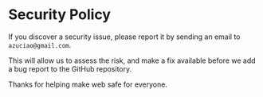 # Security Policy

If you discover a security issue, please report it by sending an email to `azuciao@gmail.com`.

This will allow us to assess the risk, and make a fix available before we add a bug report to the GitHub repository.

Thanks for helping make web safe for everyone.


